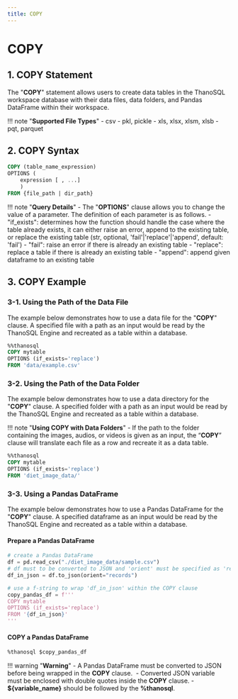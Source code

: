 ```yaml
---
title: COPY
---
```


# __COPY__

## __1. COPY Statement__

The "__COPY__" statement allows users to create data tables in the ThanoSQL workspace database with their data files, data folders, and Pandas DataFrame within their workspace.

!!! note "__Supported File Types__"
    - csv
    - pkl, pickle
    - xls, xlsx, xlsm, xlsb
    - pqt, parquet 

## __2. COPY Syntax__

```sql
COPY (table_name_expression)
OPTIONS (
    expression [ , ...]
    )
FROM {file_path | dir_path}
```

!!! note "__Query Details__"
    - The "__OPTIONS__" clause allows you to change the value of a parameter. The definition of each parameter is as follows.
        - "if_exists": determines how the function should handle the case where the table already exists, it can either raise an error, append to the existing table, or replace the existing table (str, optional, 'fail'|'replace'|'append', default: 'fail')
            - "fail": raise an error if there is already an existing table
            - "replace": replace a table if there is already an existing table
            - "append": append given dataframe to an existing table

## __3. COPY Example__

### __3-1. Using the Path of the Data File__

The example below demonstrates how to use a data file for the "__COPY__" clause. A specified file with a path as an input would be read by the ThanoSQL Engine and recreated as a table within a database. 

```sql
%%thanosql
COPY mytable
OPTIONS (if_exists='replace')
FROM 'data/example.csv'
```

### __3-2. Using the Path of the Data Folder__

The example below demonstrates how to use a data directory for the "__COPY__" clause. A specified folder with a path as an input would be read by the ThanoSQL Engine and recreated as a table within a database. 

!!! note "__Using COPY with Data Folders__"
    - If the path to the folder containing the images, audios, or videos is given as an input, the “__COPY__” clause will translate each file as a row and recreate it as a data table.

```sql
%%thanosql
COPY mytable
OPTIONS (if_exists='replace')
FROM 'diet_image_data/'
```

### __3-3. Using a Pandas DataFrame__
The example below demonstrates how to use a Pandas DataFrame for the "__COPY__" clause. A specified dataframe as an input would be read by the ThanoSQL Engine and recreated as a table within a database. 

#### Prepare a Pandas DataFrame 
```python
# create a Pandas DataFrame
df = pd.read_csv("./diet_image_data/sample.csv")
# df must to be converted to JSON and 'orient' must be specified as 'records' 
df_in_json = df.to_json(orient="records")

# use a f-string to wrap 'df_in_json' within the COPY clause 
copy_pandas_df = f'''
COPY mytable
OPTIONS (if_exists='replace')
FROM '{df_in_json}'
'''
```

#### COPY a Pandas DataFrame 

```sql
%thanosql $copy_pandas_df
```

!!! warning "__Warning__"
    - A Pandas DataFrame must be converted to JSON before being wrapped in the __COPY__ clause. 
    - Converted JSON variable must be enclosed with double quotes inside the __COPY__ clause. 
    - __${variable_name}__ should be followed by the __%thanosql__.